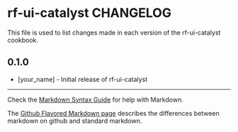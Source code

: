 rf-ui-catalyst CHANGELOG
========================

This file is used to list changes made in each version of the rf-ui-catalyst cookbook.

0.1.0
-----
- [your_name] - Initial release of rf-ui-catalyst

- - -
Check the [Markdown Syntax Guide](http://daringfireball.net/projects/markdown/syntax) for help with Markdown.

The [Github Flavored Markdown page](http://github.github.com/github-flavored-markdown/) describes the differences between markdown on github and standard markdown.
